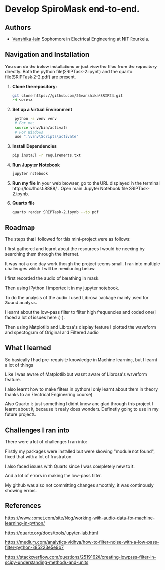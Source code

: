 # Develop SpiroMask end-to-end.





## Authors

- [Vanshika Jain](https://www.github.com/26vanshika)
  Sophomore in Electrical Engineering at NIT Rourkela.

## Navigation and Installation
You can do the below installations or just view the files from the repository directly. Both the python file(SRIPTask-2.ipynb) and the quarto file(SRIPTask-2-2.pdf) are present.

1. **Clone the repository:**
   ```bash
   git clone https://github.com/26vanshika/SRIP24.git
   cd SRIP24

2. **Set up a Virtual Environment**
   ```bash
    python -m venv venv
    # For mac
    source venv/bin/activate
    # For Windows
    use ".\venv\Scripts\activate"

4. **Install Dependencies**
   ```bash
   pip install -r requirements.txt

6. **Run Jupyter Notebook**
   ```bash
   jupyter notebook

7. **Run my file**
   In your web browser, go to the URL displayed in the terminal http://localhost:8888/ . Open main Jupyter Notebook file SRIPTask-2.ipynb.
   
9. **Quarto file**
    ```bash
   quarto render SRIPTask-2.ipynb --to pdf

## Roadmap
The steps that I followed for this mini-project were as follows:

I first gathered and learnt about the resources I would be needing by searching them through the internet.

It was not a one day work though the project seems small. I ran into multiple challenges which I will be mentioning below.

I first recorded the audio of breathing in mask.

Then using IPython I imported it in my jupyter notebook.

To do the analysis of the audio I used Librosa package mainly used for Sound analysis.

I learnt about the low-pass filter to filter high frequencies and coded one(I faced a lot of issues here :) ).

Then using Matplotlib and Librosa's display feature I plotted the waveform and spectogram of Original and Filtered audio.


## What I learned
So basically I had pre-requisite knowledge in Machine learning, but I learnt a lot of things 

Like I was aware of Matplotlib but wasnt aware of Librosa's waveform feature.

I also learnt how to make filters in python(I only learnt about them in theory thanks to an Electrical Engineering course)

Also Quarto is just something I didnt know and glad through this project I learnt about it, because it really does wonders. Definetly going to use in my future projects.

## Challenges I ran into

There were a lot of challenges I ran into:

Firstly my packages were installed but were showing "module not found", fixed that with a lot of frustration.

I also faced issues with Quarto since I was completely new to it.

And a lot of errors in making the low-pass filter.

My github was also not committing changes smoothly, it was continously showing errors.

## References

https://www.comet.com/site/blog/working-with-audio-data-for-machine-learning-in-python/

https://quarto.org/docs/tools/jupyter-lab.html

https://medium.com/analytics-vidhya/how-to-filter-noise-with-a-low-pass-filter-python-885223e5e9b7

https://stackoverflow.com/questions/25191620/creating-lowpass-filter-in-scipy-understanding-methods-and-units
